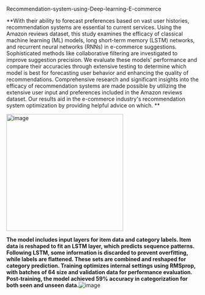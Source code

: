 Recommendation-system-using-Deep-learning-E-commerce


**With their ability to forecast preferences based on vast user histories, recommendation systems are essential to current services. Using the Amazon reviews dataset, this study examines the efficacy of classical machine learning (ML) models, long short-term memory (LSTM) networks, and recurrent neural networks (RNNs) in e-commerce suggestions. Sophisticated methods like collaborative filtering are investigated to improve suggestion precision. We evaluate these models' performance and compare their accuracies through extensive testing to determine which model is best for forecasting user behavior and enhancing the quality of recommendations. Comprehensive research and significant insights into the efficacy of recommendation systems are made possible by utilizing the extensive user input and preferences included in the Amazon reviews dataset. Our results aid in the e-commerce industry's recommendation system optimization by providing helpful advice on which. **

<img width="305" alt="image" src="https://github.com/karthikraja46/Recommendation-system-using-Deep-learning-E-commerce/assets/96817647/56472295-5641-43b2-a74d-2978bccad768">


**The model includes input layers for item data and category labels. Item data is reshaped to fit an LSTM layer, which predicts sequence patterns. Following LSTM, some information is discarded to prevent overfitting, while labels are flattened. These sets are combined and reshaped for category prediction. Training optimizes internal settings using RMSprop, with batches of 64 size and validation data for performance evaluation. Post-training, the model achieved 59% accuracy in categorization for both seen and unseen data.**![image](https://github.com/karthikraja46/Recommendation-system-using-Deep-learning-E-commerce/assets/96817647/a92f0111-56a9-49c1-804c-d793b2a4e48b)

